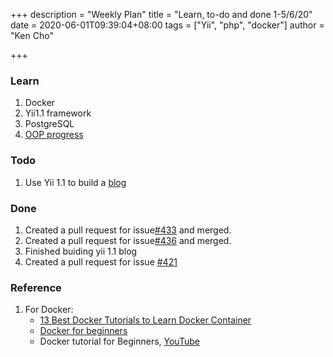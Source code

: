 +++
description = "Weekly Plan"
title = "Learn, to-do and done 1-5/6/20"
date = 2020-06-01T09:39:04+08:00
tags = ["Yii", "php", "docker"]
author = "Ken Cho"

+++
### Learn
1. Docker    
2. Yii1.1 framework 
3. PostgreSQL
4. [OOP progress](https://kencho51.github.io/oop/)

### Todo
1. Use Yii 1.1 to build a [blog](https://www.yiiframework.com/doc/blog/1.1/en/start.testdrive)
 

### Done
1. Created a pull request for issue[#433](https://github.com/gigascience/gigadb-website/issues/433) and merged.  
2. Created a pull request for issue[#436](https://github.com/gigascience/gigadb-website/pull/439) and merged.
3. Finished buiding yii 1.1 blog
4. Created a pull request for issue [#421](https://github.com/gigascience/gigadb-website/issues/421)

### Reference
1. For Docker:  
    - [13 Best Docker Tutorials to Learn Docker Container](https://tutorials.botsfloor.com/top-tutorials-to-learn-docker-to-run-distributed-applications-bce896e260ec)  
    - [Docker for beginners](https://docker-curriculum.com/)  
    - Docker tutorial for Beginners, [YouTube](https://www.youtube.com/watch?v=fqMOX6JJhGo)
